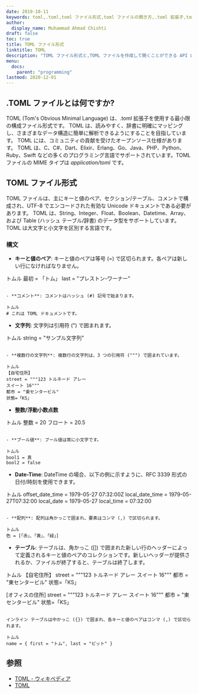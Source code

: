 ```yaml
---
date: 2019-10-11
keywords: toml,.toml,toml ファイル形式,toml ファイルの開き方,.toml 拡張子,toml 拡張子
author:
  display_name: Muhammad Ahmad Chishti
draft: false
toc: true
title: TOML ファイル形式
linktitle: TOML
description: "TOML ファイル形式と,TOML ファイルを作成して開くことができる API について学びます。"
menu:
  docs:
    parent: "programming"
lastmod: 2020-12-01
---
```


## .TOML ファイルとは何ですか? ##

TOML (Tom's Obvious Minimal Language) は、.toml 拡張子を使用する最小限の構成ファイル形式です。 TOML は、読みやすく、辞書に明確にマッピングし、さまざまなデータ構造に簡単に解析できるようにすることを目指しています。 TOML には、コミュニティの貢献を受けたオープンソース仕様があります。 TOML は、C、C#、Dart、Elixir、Erlang、Go、Java、PHP、Python、Ruby、Swift などの多くのプログラミング言語でサポートされています。TOML ファイルの MIME タイプは *application/toml* です。


## TOML ファイル形式 ##

TOML ファイルは、主にキーと値のペア、セクション/テーブル、コメントで構成され、UTF-8 でエンコードされた有効な Unicode ドキュメントである必要があります。 TOML は、String、Integer、Float、Boolean、Datetime、Array、および Table (ハッシュ テーブル/辞書) のデータ型をサポートしています。 TOML は大文字と小文字を区別する言語です。

### 構文 ###

- **キーと値のペア**: キーと値のペアは等号 (=) で区切られます。各ペアは新しい行になければなりません。

トムル
最初 = 「トム」
last = "プレストン-ワーナー"
```

- **コメント**: コメントはハッシュ (#) 記号で始まります。

トムル
# これは TOML ドキュメントです。
```

- **文字列**: 文字列は引用符 (") で囲まれます。

トムル
string = "サンプル文字列"
```

- **複数行の文字列**: 複数行の文字列は、3 つの引用符 (""") で囲まれています。

トムル
【自宅住所】
street = """123 トルネード アレー
スイート 16"""
都市 = "東センタービル"
状態=「KS」
```

- **整数/浮動小数点数**

トムル
整数 = 20
フロート = 20.5
```

- **ブール値**: ブール値は常に小文字です。

トムル
bool1 = 真
bool2 = false
```

- **Date-Time**: DateTime の場合、以下の例に示すように、RFC 3339 形式の日付/時刻を使用できます。

トムル
offset_date_time = 1979-05-27 07:32:00Z
local_date_time = 1979-05-27T07:32:00
local_date = 1979-05-27
local_time = 07:32:00
```

- **配列**: 配列は角かっこで囲まれ、要素はコンマ (,) で区切られます。

トムル
色 = [「赤」、「黄」、「緑」]
```

- **テーブル**: テーブルは、角かっこ ([]) で囲まれた新しい行のヘッダーによって定義されるキーと値のペアのコレクションです。新しいヘッダーが提供されるか、ファイルが終了すると、テーブルは終了します。

トムル
【自宅住所】
street = """123 トルネード アレー
スイート 16"""
都市 = "東センタービル"
状態=「KS」

[オフィスの住所]
street = """123 トルネード アレー
スイート 16"""
都市 = "東センタービル"
状態=「KS」
```

インライン テーブルは中かっこ ({}) で囲まれ、各キーと値のペアはコンマ (,) で区切られます。

トムル
name = { first = "トム", last = "ピット" }
```

## 参照 ##

- [TOML - ウィキペディア](https://en.wikipedia.org/wiki/TOML)
- [TOML](https://toml.io/en/)

